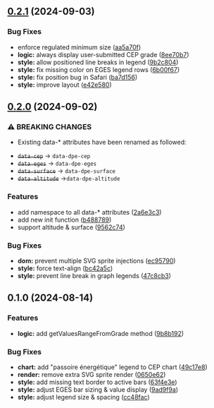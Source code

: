 

## [0.2.1](https://github.com/twekz/dpe-labels/compare/0.2.0...0.2.1) (2024-09-03)


### Bug Fixes

* enforce regulated minimum size ([aa5a70f](https://github.com/twekz/dpe-labels/commit/aa5a70fefb8ecad4f44eb1714b9b2eb1b290f422))
* **logic:** always display user-submitted CEP grade ([8ee70b7](https://github.com/twekz/dpe-labels/commit/8ee70b7663ad9c20e4bfd459745b76749a71fe27))
* **style:** allow positioned line breaks in legend ([9b2c804](https://github.com/twekz/dpe-labels/commit/9b2c804a968c83968842790def1a0b96955385c1))
* **style:** fix missing color on EGES legend rows ([6b00f67](https://github.com/twekz/dpe-labels/commit/6b00f675f98cb3380edead9b635f13186f61b6b9))
* **style:** fix position bug in Safari ([ba7d156](https://github.com/twekz/dpe-labels/commit/ba7d156924bfe9f628facbcc6c05260e0ed0ce42))
* **style:** improve layout ([e42e580](https://github.com/twekz/dpe-labels/commit/e42e5808e4ed554758e9bed6c810ac944dbd18ed))

## [0.2.0](https://github.com/twekz/dpe-labels/compare/0.1.0...0.2.0) (2024-09-02)


### ⚠ BREAKING CHANGES

* Existing data-* attributes have been renamed as followed:
- ~~`data-cep`~~ → `data-dpe-cep`
- ~~`data-eges`~~ → `data-dpe-eges`
- ~~`data-surface`~~ → `data-dpe-surface`
- ~~`data-altitude`~~ →`data-dpe-altitude`

### Features

* add namespace to all data-* attributes ([2a6e3c3](https://github.com/twekz/dpe-labels/commit/2a6e3c3f61f426a5c5443fc7f4821b280eee6949))
* add new init function ([b488789](https://github.com/twekz/dpe-labels/commit/b4887898170062d9755d3caa9aa89999541e0504))
* support altitude & surface ([9562c74](https://github.com/twekz/dpe-labels/commit/9562c74362e23b4529d2e2528a46bef6fe27b5ef))


### Bug Fixes

* **dom:** prevent multiple SVG sprite injections ([ec95790](https://github.com/twekz/dpe-labels/commit/ec957905ae8b9660146ec64cb67f49eb76c5fdc6))
* **style:** force text-align ([bc42a5c](https://github.com/twekz/dpe-labels/commit/bc42a5c86a04b9e5f82fb4a64aad11c7b8b86e98))
* **style:** prevent line break in graph legends ([47c8cb3](https://github.com/twekz/dpe-labels/commit/47c8cb388db5c08356ba108ebf61022826399443))

## 0.1.0 (2024-08-14)


### Features

* **logic:** add getValuesRangeFromGrade method ([9b8b192](https://github.com/twekz/dpe-labels/commit/9b8b192e3a9d9992758ac064a9d70cb0744628e9))


### Bug Fixes

* **chart:** add "passoire énergétique" legend to CEP chart ([49c17e8](https://github.com/twekz/dpe-labels/commit/49c17e8ec288c0f0f40250eddeb4b2d307261a75))
* **render:** remove extra SVG sprite render ([0650e62](https://github.com/twekz/dpe-labels/commit/0650e62be13d285f1874f7dfd499ab007daeab88))
* **style:** add missing text border to active bars ([63f4e3e](https://github.com/twekz/dpe-labels/commit/63f4e3e087b6211ef84f110caba591ac20acc839))
* **style:** adjust EGES bar sizing & value display ([9ad9f9a](https://github.com/twekz/dpe-labels/commit/9ad9f9ab93947389dc50ab8174b1656b2b552c7a))
* **style:** adjust legend size & spacing ([cc48fac](https://github.com/twekz/dpe-labels/commit/cc48fac37b1c62e0187baf7d17444655d7bda497))
